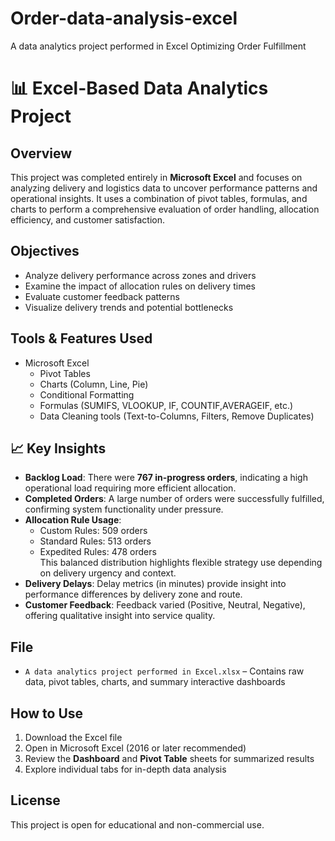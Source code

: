 # Order-data-analysis-excel
A data analytics project performed in Excel Optimizing Order Fulfillment
# 📊 Excel-Based Data Analytics Project

## Overview
This project was completed entirely in **Microsoft Excel** and focuses on analyzing delivery and logistics data to uncover performance patterns and operational insights. It uses a combination of pivot tables, formulas, and charts to perform a comprehensive evaluation of order handling, allocation efficiency, and customer satisfaction.

## Objectives
- Analyze delivery performance across zones and drivers
- Examine the impact of allocation rules on delivery times
- Evaluate customer feedback patterns
- Visualize delivery trends and potential bottlenecks

## Tools & Features Used
- Microsoft Excel
  - Pivot Tables
  - Charts (Column, Line, Pie)
  - Conditional Formatting
  - Formulas (SUMIFS, VLOOKUP, IF, COUNTIF,AVERAGEIF, etc.)
  - Data Cleaning tools (Text-to-Columns, Filters, Remove Duplicates)

## 📈 Key Insights
- **Backlog Load**: There were **767 in-progress orders**, indicating a high operational load requiring more efficient allocation.
- **Completed Orders**: A large number of orders were successfully fulfilled, confirming system functionality under pressure.
- **Allocation Rule Usage**:
  - Custom Rules: 509 orders
  - Standard Rules: 513 orders
  - Expedited Rules: 478 orders  
  This balanced distribution highlights flexible strategy use depending on delivery urgency and context.
- **Delivery Delays**: Delay metrics (in minutes) provide insight into performance differences by delivery zone and route.
- **Customer Feedback**: Feedback varied (Positive, Neutral, Negative), offering qualitative insight into service quality.

## File
- `A data analytics project performed in Excel.xlsx` – Contains raw data, pivot tables, charts, and summary interactive dashboards

## How to Use
1. Download the Excel file
2. Open in Microsoft Excel (2016 or later recommended)
3. Review the **Dashboard** and **Pivot Table** sheets for summarized results
4. Explore individual tabs for in-depth data analysis


## License
This project is open for educational and non-commercial use.
